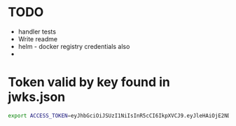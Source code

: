 
# TODO
* handler tests
* Write readme
* helm - docker registry credentials also
* 

# Token valid by key found in jwks.json

```sh
export ACCESS_TOKEN=eyJhbGciOiJSUzI1NiIsInR5cCI6IkpXVCJ9.eyJleHAiOjE2NDA2ODkzNDYsImlhdCI6MTY0MDY4ODQ0NiwidXNlciI6eyJJRCI6NCwiQ3JlYXRlZEF0IjoiMjAyMS0xMi0yOFQxMDo0NjoxNi44NTEzMzlaIiwiVXBkYXRlZEF0IjoiMjAyMS0xMi0yOFQxMDo0NjoxNi44NTEzMzlaIiwiRGVsZXRlZEF0IjpudWxsLCJFbWFpbCI6ImFuZHJlYXNAc29tZXRoaW5nLm9yZyIsIkdyb3VwcyI6bnVsbCwiQWRtaW5Hcm91cHMiOm51bGx9fQ.cNTE0RFBz9zxHAExHnYle4DBhlnuJmKgNGutYgXMYjoTduljBuFQ7_44ln86w-dw5YlQNAAqP4jmhE_-5EVJ6KrRhIjW7UEGqHNsxaJ1yBeM-kn1Qq1KHxUIm0uLA_NikdwGfwYzH6Szm8EEOGUB6_GPJq620zIVlVqDt7FhnlWmpepKgP4xsfpJ1Mjmid3Njh_nOoVtekKTz_6IiB8Ls-DNvdKOuwZAzHVhtjp_DIWP5As7M58_XF83DyGPoJGmy70BSprUUjlxliT4QAMkOUm55VVGk0uQmWiAeyBS72228_MhY_kX0nXGG57XMGX8SUG5UjZ8e0ME0Zab1nte8g
```
